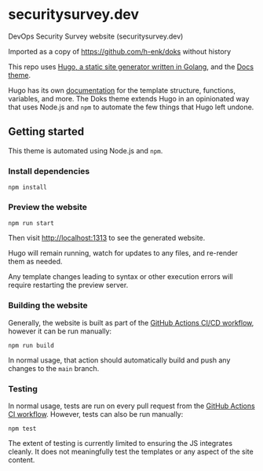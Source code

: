 # securitysurvey.dev
DevOps Security Survey website (securitysurvey.dev)

Imported as a copy of https://github.com/h-enk/doks without history

This repo uses [Hugo, a static site generator written in Golang](https://gohugo.io), and the [Docs theme](https://github.com/h-enk/doks). 

Hugo has its own [documentation](https://gohugo.io/documentation/) for the template structure, functions, variables, and more. The Doks theme extends Hugo in an opinionated way that uses Node.js and `npm` to automate the few things that Hugo left undone.

## Getting started

This theme is automated using Node.js and `npm`.

### Install dependencies

```
npm install
```

### Preview the website

```
npm run start
```

Then visit [http://localhost:1313](http://localhost:1313) to see the generated website.

Hugo will remain running, watch for updates to any files, and re-render them as needed.

Any template changes leading to syntax or other execution errors will require restarting the preview server.

### Building the website

Generally, the website is built as part of the [GitHub Actions CI/CD workflow](blob/main/.github/workflows/cicd-githubpages.yml), however it can be run manually:

```
npm run build
```

In normal usage, that action should automatically build and push any changes to the `main` branch.

### Testing

In normal usage, tests are run on every pull request from the [GitHub Actions CI workflow](blob/main/.github/workflows/node.js-ci.yml). However, tests can also be run manually:

```
npm test
```

The extent of testing is currently limited to ensuring the JS integrates cleanly. It does not meaningfully test the templates or any aspect of the site content.
